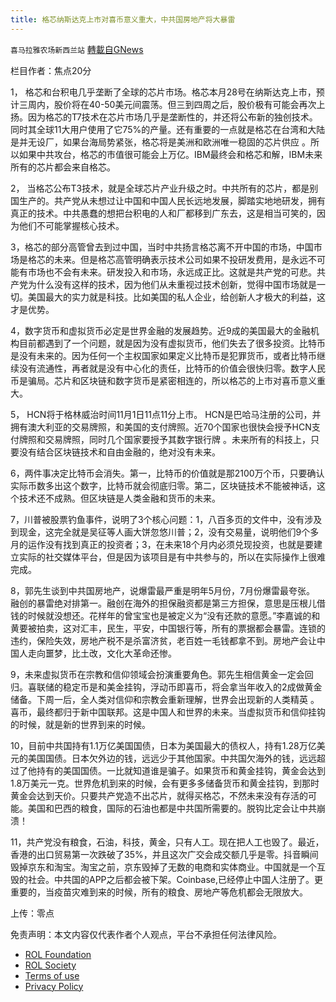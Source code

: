 ```yaml
---
title: 格芯纳斯达克上市对喜币意义重大，中共国房地产将大暴雷
---
```

`喜马拉雅农场新西兰站` [轉載自GNews](https://gnews.org/zh-hans/1648890/)

栏目作者：焦点20分

1， 格芯和台积电几乎垄断了全球的芯片市场。格芯本月28号在纳斯达克上市，预计三周内，股价将在40-50美元间震荡。但三到四周之后，股价极有可能会再次上扬。因为格芯的T7技术在芯片市场几乎是垄断性的，并还将公布新的独创技术。同时其全球11大用户使用了它75%的产量。还有重要的一点就是格芯在台湾和大陆是并无设厂，如果台海局势紧张，格芯将是美洲和欧洲唯一稳固的芯片供应 。所以如果中共攻台，格芯的市值很可能会上万亿。IBM最终会和格芯和解，IBM未来所有的芯片都会来自格芯。

2， 当格芯公布T3技术，就是全球芯片产业升级之时。中共所有的芯片，都是别国生产的。共产党从未想过让中国和中国人民长远地发展，脚踏实地地研发，拥有真正的技术。中共愚蠢的想把台积电的人和厂都移到广东去，这是相当可笑的，因为他们不可能掌握核心技术。

3，格芯的部分高管曾去到过中国，当时中共扬言格芯离不开中国的市场，中国市场是格芯的未来。但是格芯高管明确表示技术公司如果不投研发费用，是永远不可能有市场也不会有未来。研发投入和市场，永远成正比。这就是共产党的可悲。共产党为什么没有这样的技术，因为他们从未重视过技术创新，觉得中国市场就是一切。美国最大的实力就是科技。比如美国的私人企业，给创新人才极大的利益，这才是优势。



4，数字货币和虚拟货币必定是世界金融的发展趋势。近9成的美国最大的金融机构目前都遇到了一个问题，就是因为没有虚拟货币，他们失去了很多投资。比特币是没有未来的。因为任何一个主权国家如果定义比特币是犯罪货币，或者比特币继续没有流通性，再者就是没有中心化的责任，比特币的价值会很快归零。数字人民币是骗局。芯片和区块链和数字货币是紧密相连的，所以格芯的上市对喜币意义重大。

5， HCN将于格林威治时间11月1日11点11分上市。 HCN是巴哈马注册的公司，并拥有澳大利亚的交易牌照，和美国的支付牌照。近70个国家也很快会授予HCN支付牌照和交易牌照，同时几个国家要授予其数字银行牌 。未来所有的科技上，只要没有结合区块链技术和自由金融的，绝对没有未来。

6，两件事决定比特币会消失。第一，比特币的价值就是那2100万个币，只要确认实际币数多出这个数字，比特币就会彻底归零。第二，区块链技术不能被神话，这个技术还不成熟。但区块链是人类金融和货币的未来。

7，川普被股票钓鱼事件，说明了3个核心问题：1，八百多页的文件中，没有涉及到现金，这完全就是吴征等人画大饼忽悠川普；2，没有交易量，说明他们9个多月的运作没有找到真正的投资者；3，在未来18个月内必须兑现投资，也就是要建立实际的社交媒体平台，但是因为该项目是有中共参与的，所以在实际操作上很难完成。

8，郭先生谈到中共国房地产，说爆雷最严重是明年5月份，7月份爆雷最夸张。 融创的暴雷绝对排第一。融创在海外的担保融资都是第三方担保，意思是压根儿借钱的时候就没想还。花样年的曾宝宝也是被定义为“没有还款的意愿。”李嘉诚的和黄要被拍卖，这对汇丰，民生，平安，中国银行等，所有的票据都会暴雷。连锁的违约，保险失效，房地产税不是杀富济贫，老百姓一毛钱都拿不到。房地产会让中国人走向噩梦，比土改，文化大革命还惨。

9，未来虚拟货币在宗教和信仰领域会扮演重要角色。郭先生相信黄金一定会回归。喜联储的稳定币是和美金挂钩，浮动币即喜币，将会拿当年收入的2成做黄金储备。下周一后，全人类对信仰和宗教会重新理解，世界会出现新的人类精英 。喜币，最终都归于新中国联邦。这是中国人和世界的未来。当虚拟货币和信仰挂钩的时候，就是新的世界到来的时候。

10，目前中共国持有1.1万亿美国国债，日本为美国最大的债权人，持有1.28万亿美元的美国国债。日本欠外边的钱，远远少于其他国家。中共国欠海外的钱，远远超过了他持有的美国国债。一比就知道谁是骗子。如果货币和黄金挂钩，黄金会达到1.8万美元一克。世界危机到来的时候，会有更多多储备货币和黄金挂钩，到那时黄金会达到天价。只要共产党造不出芯片，就得买格芯，不然未来没有存活的可能。美国和巴西的粮食，国际的石油也都是中共国所需要的。脱钩比定会让中共崩溃！

11，共产党没有粮食，石油，科技，黄金，只有人工。现在把人工也毁了。最近，香港的出口贸易第一次跌破了35%，并且这次广交会成交额几乎是零。抖音瞬间毁掉京东和淘宝。淘宝之前，京东毁掉了无数的电商和实体商业。中国就是一个互毁的社会。中共国的APP之后都会被下架。Coinbase,已经停止中国人注册了。更重要的，当疫苗灾难到来的时候，所有的粮食、房地产等危机都会无限放大。

上传：零点

 

免责声明：本文内容仅代表作者个人观点，平台不承担任何法律风险。

- [ROL Foundation](https://rolfoundation.org/)
- [ROL Society](https://rolsociety.org/)
- [Terms of use](https://gnews.org/terms-of-use-3/)
- [Privacy Policy](https://gnews.org/privacy-policy/)
